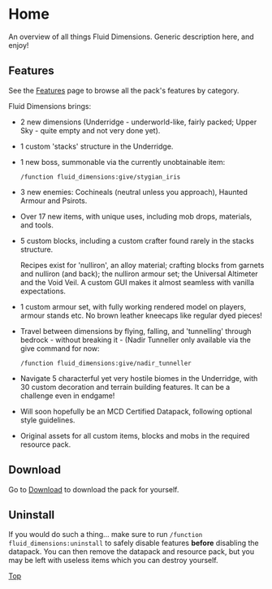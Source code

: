 # Home

An overview of all things Fluid Dimensions. Generic description here, and enjoy!

## Features

See the [Features](/features) page to browse all the pack's features by category.

Fluid Dimensions brings:

- 2 new dimensions (Underridge - underworld-like, fairly packed; Upper Sky - quite empty and not very done yet).
 
- 1 custom 'stacks' structure in the Underridge.
 
- 1 new boss, summonable via the currently unobtainable item:
 
    `/function fluid_dimensions:give/stygian_iris`
 
- 3 new enemies: Cochineals (neutral unless you approach), Haunted Armour and Psirots.
 
- Over 17 new items, with unique uses, including mob drops, materials, and tools.
 
- 5 custom blocks, including a custom crafter found rarely in the stacks structure.
 
  Recipes exist for 'nulliron', an alloy material; crafting blocks from garnets and nulliron (and back); the nulliron armour set; the Universal Altimeter and the Void Veil. A custom GUI makes it almost seamless with vanilla expectations.
 
- 1 custom armour set, with fully working rendered model on players, armour stands etc. No brown leather kneecaps like regular dyed pieces!
 
- Travel between dimensions by flying, falling, and 'tunnelling' through bedrock - without breaking it - (Nadir Tunneller only available via the give command for now:
 
    `/function fluid_dimensions:give/nadir_tunneller`
 
- Navigate 5 characterful yet very hostile biomes in the Underridge, with 30 custom decoration and terrain building features. It can be a challenge even in endgame!
 
- Will soon hopefully be an MCD Certified Datapack, following optional style guidelines.
 
- Original assets for all custom items, blocks and mobs in the required resource pack.

## Download

Go to [Download](/docs/download) to download the pack for yourself.

## Uninstall

If you would do such a thing... make sure to run `/function fluid_dimensions:uninstall`
to safely disable features __before__ disabling the datapack. You can then remove the datapack
and resource pack, but you may be left with useless items which you can destroy yourself.

[Top](#home)
